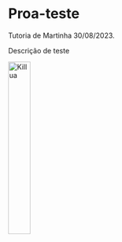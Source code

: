# Proa-teste
Tutoria de Martinha 30/08/2023.

Descrição de teste

<img src="https://media.tenor.com/6cu5bNft-XMAAAAC/killua-anime.gif" alt="Killua" width="30%">
